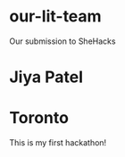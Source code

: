# our-lit-team
Our submission to SheHacks
<!DOCTYPE html>
<html>
  <head>
    <meta name="description" content="" />
    <meta name="viewport" content="width=device-width, initial-scale=1" />
    <link rel="stylesheet" href="" />
  </head>
  <body>
    <h1>Jiya Patel</h1>
    <h1>Toronto</h1>
    <p>This is my first hackathon!</p>
    <script src="" async defer></script>
  </body>
</html>
